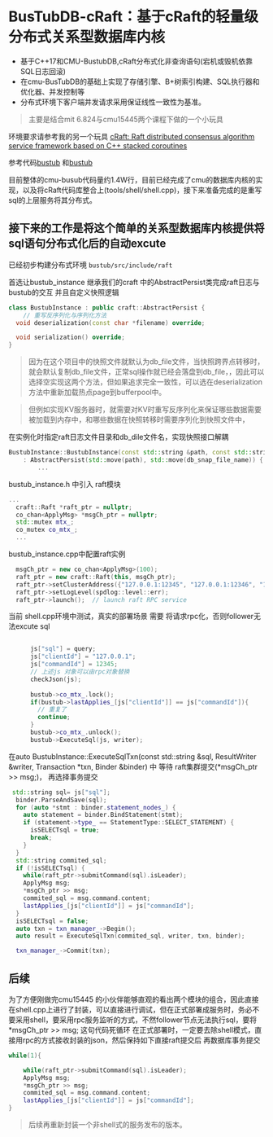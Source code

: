 # BusTubDB-cRaft：基于cRaft的轻量级分布式关系型数据库内核                    

*  基于C++17和CMU-BustubDB,cRaft分布式化非查询语句(宕机或毁机依靠SQL日志回滚)
* 在cmu-BusTubDB的基础上实现了存储引擎、B+树索引构建、SQL执行器和优化器、并发控制等
* 分布式环境下客户端并发请求采用保证线性一致性为基准。

> 主要是结合mit 6.824与cmu15445两个课程下做的一个小玩具

环境要求请参考我的另一个玩具 [cRaft: Raft distributed consensus algorithm service framework based on C++ stacked coroutines](https://github.com/cq-cdy/cRaft)

参考代码[bustub](https://github.com/cmu-db/bustub) 和[bustub](https://github.com/ejunjsh/bustub)

目前整体的cmu-busub代码量约1.4W行，目前已经完成了cmu的数据库内核的实现，以及将cRaft代码库整合上(tools/shell/shell.cpp)，接下来准备完成的是重写sql的上层服务将其分布式。


## 接下来的工作是将这个简单的关系型数据库内核提供将sql语句分布式化后的自动excute

已经初步构建分布式环境 `bustub/src/include/raft`

首选让bustub_instance 继承我们的craft 中的AbstractPersist类完成raft日志与bustub的交互
并且自定义快照逻辑
``` c++
class BustubInstance : public craft::AbstractPersist {
    // 重写反序列化与序列化方法
  void deserialization(const char *filename) override;

  void serialization() override;
}

```
> 因为在这个项目中的快照文件就默认为db_file文件，当快照跨界点转移时，就会默认复制db_file文件，正常sql操作就已经会落盘到db_file，，因此可以选择空实现这两个方法，但如果追求完全一致性，可以选在deserialization方法中重新加载热点page到bufferpool中。

> 但例如实现KV服务器时，就需要对KV时重写反序列化来保证哪些数据需要被加载到内存中，和哪些数据在快照转移时需要序列化到快照文件中，

在实例化时指定raft日志文件目录和db_dile文件名，实现快照接口解耦
``` c++
BustubInstance::BustubInstance(const std::string &path, const std::string &db_snap_file_name)
    : AbstractPersist(std::move(path), std::move(db_snap_file_name)) {
        ...
```



bustub_instance.h 中引入 raft模块
``` C++
...
  craft::Raft *raft_ptr = nullptr;
  co_chan<ApplyMsg> *msgCh_ptr = nullptr;
  std::mutex mtx_;
  co_mutex co_mtx_;
  ...

```
bustub_instance.cpp中配置raft实例
``` C++
  msgCh_ptr = new co_chan<ApplyMsg>(100);
  raft_ptr = new craft::Raft(this, msgCh_ptr);
  raft_ptr->setClusterAddress({"127.0.0.1:12345", "127.0.0.1:12346", "127.0.0.1:12347"});
  raft_ptr->setLogLevel(spdlog::level::err);
  raft_ptr->launch();  // launch raft RPC service
```
当前 shell.cpp环境中测试，真实的部署场景 需要 将请求rpc化，否则follower无法excute sql
``` c++

      js["sql"] = query;
      js["clientId"] = "127.0.0.1";
      js["commandId"] = 12345;
      // 上述js 对象可以由rpc对象替换
      checkJson(js);
    
      bustub->co_mtx_.lock();
      if(bustub->lastApplies_[js["clientId"]] == js["commandId"]){
        // 重复了
        continue;
      }
      bustub->co_mtx_.unlock();
      bustub->ExecuteSql(js, writer);
```
在auto BustubInstance::ExecuteSqlTxn(const std::string &sql, ResultWriter &writer, Transaction *txn, Binder &binder) 中 等待 raft集群提交(*msgCh_ptr >> msg;)， 再选择事务提交
``` c++
 std::string sql= js["sql"];
  binder.ParseAndSave(sql);
  for (auto *stmt : binder.statement_nodes_) {
    auto statement = binder.BindStatement(stmt);
    if (statement->type_ == StatementType::SELECT_STATEMENT) {
      isSELECTsql = true;
      break;
    }
  }
  std::string commited_sql;
  if (!isSELECTsql) {
    while(raft_ptr->submitCommand(sql).isLeader);
    ApplyMsg msg;
    *msgCh_ptr >> msg;
    commited_sql = msg.command.content;
    lastApplies_[js["clientId"]] = js["commandId"];
  }
  isSELECTsql = false;
  auto txn = txn_manager_->Begin();
  auto result = ExecuteSqlTxn(commited_sql, writer, txn, binder);

  txn_manager_->Commit(txn);
```

## 后续

为了方便刚做完cmu15445 的小伙伴能够直观的看出两个模块的组合，因此直接在shell.cpp上进行了封装，可以直接进行调试，但在正式部署成服务时，务必不要采用shell，要采用rpc服务监听的方式，不然follower节点无法执行sql，要将  *msgCh_ptr >> msg; 这句代码死循环
在正式部署时，一定要去除shell模式，直接用rpc的方式接收封装的json，然后保持如下直接raft提交后 再数据库事务提交
```c++
while(1){

    while(raft_ptr->submitCommand(sql).isLeader);
    ApplyMsg msg;
    *msgCh_ptr >> msg;
    commited_sql = msg.command.content;
    lastApplies_[js["clientId"]] = js["commandId"];
}

```
> 后续再重新封装一个非shell式的服务发布的版本。


